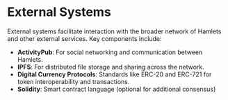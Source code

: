 # External Systems

External systems facilitate interaction with the broader network of Hamlets and other external services. Key components include:

- **ActivityPub**: For social networking and communication between Hamlets.
- **IPFS**: For distributed file storage and sharing across the network.
- **Digital Currency Protocols**: Standards like ERC-20 and ERC-721 for token interoperability and transactions.
- **Solidity**: Smart contract language (optional for additional consensus)